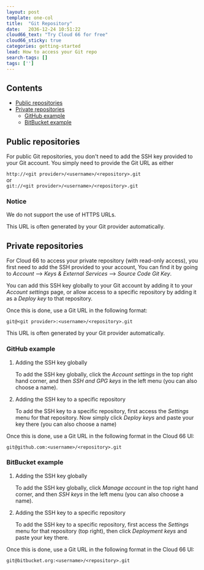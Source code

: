 ```yaml
---
layout: post
template: one-col
title:  "Git Repository"
date:   2036-12-24 10:51:22
cloud66_text: "Try Cloud 66 for free"
cloud66_sticky: true
categories: getting-started
lead: How to access your Git repo
search-tags: []
tags: ['']
---
```


<h2>Contents</h2>
<ul class="page-toc" style="margin-bottom:0em">
  <li>
    <a href="#public">Public repositories</a>
  </li>
  <li><a href="#private">Private repositories</a></li>
            <ul style="margin-bottom:0em; margin-top:0em">
                <li><a href="#github">GitHub example</a></li>
                <li><a href="#bitbucket">BitBucket example</a></li>
            </ul>
        
</ul>

<h2 id="public">Public repositories</h2>
For public Git repositories, you don't need to add the SSH key provided to your Git account. You simply need to provide the Git URL as either

`http://<git provider>/<username>/<repository>.git`<br/>
or <br/>
`git://<git provider>/<username>/<repository>.git`

<div class="notice notice-warning">
    <h3>Notice</h3>
    <p>We do not support the use of HTTPS URLs.</p>
</div>

This URL is often generated by your Git provider automatically.

<h2 id="private">Private repositories</h2>

For Cloud 66 to access your private repository (with read-only access), you first need to add the SSH provided to your account, You can find it by going to _Account_ --> _Keys & External Services_ --> _Source Code Git Key_.

You can add this SSH key globally to your Git account by adding it to your _Account settings_ page, or allow access to a specific repository by adding it as a _Deploy key_ to that repository.

Once this is done, use a Git URL in the following format:

`git@<git provider>:<username>/<repository>.git`

This URL is often generated by your Git provider automatically.

<h3 id="github">GitHub example</h3>
<ol class="article-list">
<li>Adding the SSH key globally</li>
<p>To add the SSH key globally, click the <i>Account settings</i> in the top right hand corner, and then <i>SSH and GPG keys</i> in the left menu (you can also choose a name).</p>
<li>Adding the SSH key to a specific repository</li>
<p>To add the SSH key to a specific repository, first access the <i>Settings</i> menu for that repository.
Now simply click <i>Deploy keys</i> and paste your key there (you can also choose a name)</p>
</ol>

Once this is done, use a Git URL in the following format in the Cloud 66 UI:

`git@github.com:<username>/<repository>.git`

<h3 id="bitbucket">BitBucket example</h3>
<ol class="article-list">
<li>Adding the SSH key globally</li>
<p>To add the SSH key globally, click <i>Manage account</i> in the top right hand corner, and then <i>SSH keys</i> in the left menu (you can also choose a name).</p>
<li>Adding the SSH key to a specific repository</li>
<p>To add the SSH key to a specific repository, first access the <i>Settings</i> menu for that repository (top right), then click <i>Deployment keys</i> and paste your key there.</p>
</ol>

Once this is done, use a Git URL in the following format in the Cloud 66 UI:

`git@bitbucket.org:<username>/<repository>.git`